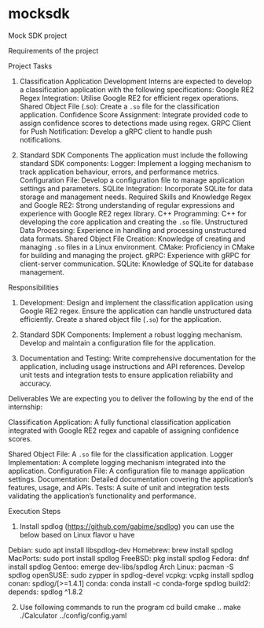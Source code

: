 # mocksdk
Mock SDK project

Requirements of the project

Project Tasks
1. Classification Application Development
Interns are expected to develop a classification application with the following specifications:
Google RE2 Regex Integration: Utilise Google RE2 for efficient regex operations.
Shared Object File (.so): Create a `.so` file for the classification application.
Confidence Score Assignment: Integrate provided code to assign confidence scores to detections made using regex.
GRPC Client for Push Notification: Develop a gRPC client to handle push notifications.

2. Standard SDK Components
The application must include the following standard SDK components:
Logger: Implement a logging mechanism to track application behaviour, errors, and performance metrics.
Configuration File: Develop a configuration file to manage application settings and parameters.
SQLite Integration: Incorporate SQLite for data storage and management needs.
Required Skills and Knowledge
Regex and Google RE2: Strong understanding of regular expressions and experience with Google RE2 regex library.
C++ Programming: C++ for developing the core application and creating the `.so` file.
Unstructured Data Processing: Experience in handling and processing unstructured data formats.
Shared Object File Creation: Knowledge of creating and managing `.so` files in a Linux environment.
CMake: Proficiency in CMake for building and managing the project.
gRPC: Experience with gRPC for client-server communication.
SQLite: Knowledge of SQLite for database management.

Responsibilities
1. Development:
Design and implement the classification application using Google RE2 regex.
Ensure the application can handle unstructured data efficiently.
Create a shared object file (`.so`) for the application.

2. Standard SDK Components:
 Implement a robust logging mechanism.
 Develop and maintain a configuration file for the application.

3. Documentation and Testing:
Write comprehensive documentation for the application, including usage instructions and API references.
 Develop unit tests and integration tests to ensure application reliability and accuracy.

Deliverables
We are expecting you to deliver the following by the end of the internship:


Classification Application: A fully functional classification application integrated 
with Google RE2 regex and capable of assigning confidence scores.

Shared Object File: A `.so` file for the classification application.
Logger Implementation: A complete logging mechanism integrated into the application.
Configuration File: A configuration file to manage application settings.
Documentation: Detailed documentation covering the application’s features, usage, and APIs.
Tests: A suite of unit and integration tests validating the application’s functionality and performance.


Execution Steps

1) Install spdlog (https://github.com/gabime/spdlog) you can use the below based on Linux flavor u have

Debian: sudo apt install libspdlog-dev
Homebrew: brew install spdlog
MacPorts: sudo port install spdlog
FreeBSD: pkg install spdlog
Fedora: dnf install spdlog
Gentoo: emerge dev-libs/spdlog
Arch Linux: pacman -S spdlog
openSUSE: sudo zypper in spdlog-devel
vcpkg: vcpkg install spdlog
conan: spdlog/[>=1.4.1]
conda: conda install -c conda-forge spdlog
build2: depends: spdlog ^1.8.2

2) Use following commands to run the program
cd build
cmake ..
make
./Calculator ../config/config.yaml

